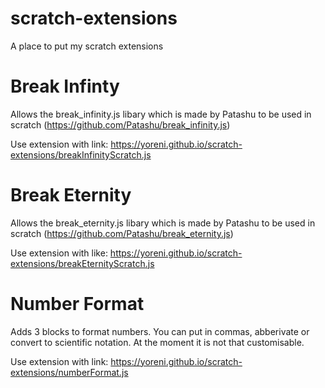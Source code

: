 # scratch-extensions
A place to put my scratch extensions

# Break Infinty
Allows the break_infinity.js libary which is made by Patashu to be used in scratch
(https://github.com/Patashu/break_infinity.js)

Use extension with link: https://yoreni.github.io/scratch-extensions/breakInfinityScratch.js

# Break Eternity
Allows the break_eternity.js libary which is made by Patashu to be used in scratch 
(https://github.com/Patashu/break_eternity.js)

Use extension with like: https://yoreni.github.io/scratch-extensions/breakEternityScratch.js

# Number Format
Adds 3 blocks to format numbers. You can put in commas, abberivate or convert to scientific notation.
At the moment it is not that customisable.

Use extension with link: https://yoreni.github.io/scratch-extensions/numberFormat.js

